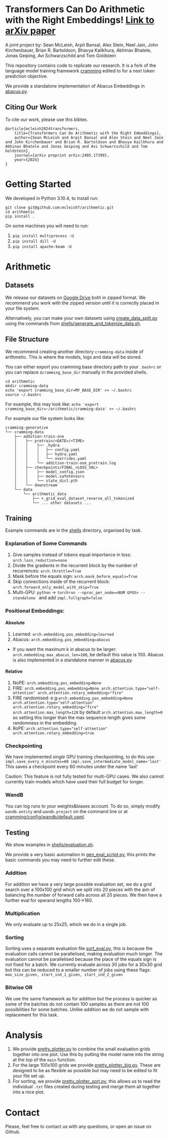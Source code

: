 # Transformers Can Do Arithmetic with the Right Embeddings! [Link to arXiv paper](https://arxiv.org/abs/2405.17399)

A joint project by: Sean McLeish, Arpit Bansal, Alex Stein,  Neel Jain, John Kirchenbauer, Brian R. Bartoldson, Bhavya Kailkhura, Abhinav Bhatele, Jonas Geiping, Avi Schwarzschild and Tom Goldstein



This repository contains code to replicate our research. It is a fork of the language model training framework [cramming](https://github.com/JonasGeiping/cramming) edited to for a next token prediction objective.

We provide a standalone implementation of Abacus Embeddings in [abacus.py](abacus.py).

## Citing Our Work
To cite our work, please use this bibtex.
```
@article{mcleish2024transformers,
    title={Transformers Can Do Arithmetic with the Right Embeddings}, 
    author={Sean McLeish and Arpit Bansal and Alex Stein and Neel Jain and John Kirchenbauer and Brian R. Bartoldson and Bhavya Kailkhura and Abhinav Bhatele and Jonas Geiping and Avi Schwarzschild and Tom Goldstein},
    journal={arXiv preprint arXiv:2405.17399},
    year={2024}
}
```

# Getting Started
We developed in Python 3.10.4, to install run:
```
git clone git@github.com:mcleish7/arithmetic.git
cd arithmetic
pip install .
```

On some machines you will need to run:
1. `pip install multiprocess -U`
2. `pip install dill -U`
3. `pip install apache-beam -U`

# Arithmetic
## Datasets
We release our datasets on [Google Drive](https://drive.google.com/drive/folders/1DqjCrUM1cNV7069Zl25_qBw2Px2xAw9j?usp=sharing) both in zipped format. We recommend you work with the zipped version until it is correctly placed in your file system.

Alternatively, you can make your own datasets using [create_data_split.py](create_data_split.py) using the commands from [shells/generate_and_tokenize_data.sh](shells/generate_and_tokenize_data.sh).

## File Structure
We recommend creating another directory `cramming-data` inside of arithmetic. This is where the models, logs and data will be stored.

You can either export you cramming base directory path to your `.bashrc` or you can replace `$cramming_base_dir` manually in the provided shells.
```
cd arithmetic
mkdir cramming-data
echo 'export cramming_base_dir=MY_BASE_DIR' >> ~/.bashrc
source ~/.bashrc
```
For example, this may look like: `echo 'export cramming_base_dir=~/arithmetic/cramming-data' >> ~/.bashrc`

For example our file system looks like:
```
cramming-generative
└── cramming-data
    ├── addition-train-one
    │    ├── pretrain/<DATE>/<TIME>
    │    │    ├── .hydra
    │    │    │   ├── config.yaml
    │    │    │   ├── hydra.yaml
    │    │    │   └── overrides.yaml
    │    │    └── addition-train-one_pretrain.log
    │    ├── checkpoints/FINAL_<LOSS_VAL>
    │    │    ├── model_config.json
    │    │    ├── model.safetensors
    │    │    └── state_dict.pth
    │    └── downstream
    └── data
        └── arithmetic_data
            ├── +_grid_eval_dataset_reverse_all_tokenized
            └── ... other datasets ...
```

## Training
Example commands are in the [shells](shells) directory, organised by task.

### Explanation of Some Commands
1. Give samples instead of tokens equal importance in loss: `arch.loss_reduction=none`
2. Divide the gradients in the recurrent block by the number of recurrences: `arch.throttle=True`
3. Mask before the equals sign: `arch.mask_before_equals=True`
4. Skip connections inside of the recurrent block: `arch.forward_only_model_with_skip=True`
5. Multi-GPU: `python` -> `torchrun --nproc_per_node=<NUM GPUS> --standalone ` and add `impl.fullgraph=false`

### Positional Embeddings:
#### Absolute
1. Learned: `arch.embedding.pos_embedding=learned`
2. Abacus: `arch.embedding.pos_embedding=abacus`
* If you want the maximum k in abacus to be larger: `arch.embedding.max_abacus_len=100`, be default this value is 100. Abacus is also implemented in a standalone manner in [abacus.py](abacus.py).

#### Relative
1. NoPE: `arch.embedding.pos_embedding=None`
2. FIRE: `arch.embedding.pos_embedding=None arch.attention.type="self-attention" arch.attention.rotary_embedding="fire"`
3. FIRE randomised: e.g:`arch.embedding.pos_embedding=None arch.attention.type="self-attention" arch.attention.rotary_embedding="fire" arch.attention.max_length=128` by default `arch.attention.max_length=0` so setting this longer than the max sequence length gives some randomness in the embedding.
4. RoPE: `arch.attention.type="self-attention" arch.attention.rotary_embedding=true`

### Checkpointing
We have implemented *single* GPU training checkpointing, to do this use:
`impl.save_every_n_minutes=60 impl.save_intermediate_model_name='last'`
This saves a checkpoint every 60 minutes under the name 'last'

Caution: This feature is not fully tested for multi-GPU cases. We also cannot currently train models which have used their full budget for longer.

### WandB
You can log runs to your weights&biases account. To do so, simply modify `wandb.entity` and `wandb.project` on the command line or at [cramming/config/wandb/default.yaml](cramming/config/wandb/default.yaml).

## Testing
We show examples in [shells/evaluation.sh](shells/evaluation.sh). 

We provide a very basic automation in [gen_eval_script.py](gen_eval_script.py), this prints the basic commands you may need to further edit these.

### Addition
For addition we have a very large possible evaluation set, we do a grid search over a 100x100 grid which we split into 20 pieces with the aim of balancing the number of forward calls across all 20 pieces.
We then have a further eval for operand lengths 100->160.

### Multiplication
We only evaluate up to 25x25, which we do in a single job.

### Sorting
Sorting uses a separate evaluation file [sort_eval.py](sort_eval.py), this is because the evaluation calls cannot be parallelised, making evaluation much longer.
The evaluation cannot be parallelised because the place of the equals sign is not fixed for a batch.
We currently evaluate across 30 jobs for a 30x30 grid but this can be reduced to a smaller number of jobs using these flags: `max_size_given, start_ind_1_given, start_ind_2_given`

### Bitwise OR
We use the same framework as for addition but the process is quicker as some of the batches do not contain 100 samples as there are not 100 possibilities for some batches. Unlike addition we do not sample with replacement for this task.

# Analysis
1. We provide [pretty_plotter.py](pretty_plotter.py) to combine the small evaluation grids together into one plot.
Use this by putting the model name into the string at the top of the `main` function.
2. For the large 100x100 grids we provide [pretty_plotter_big.py](pretty_plotter_big.py).
These are designed to be as flexible as possible but may need to be edited to fit your file set up.
3. For sorting, we provide [pretty_plotter_sort.py](pretty_plotter_sort.py), this allows us to read the individual `.txt` files created during testing and merge them all together into a nice plot.

# Contact
Please, feel free to contact us with any questions, or open an issue on Github.